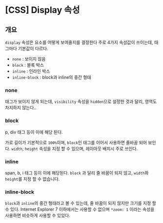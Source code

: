 # [CSS] Display 속성

## 개요

`display` 속성은 요소를 어떻게 보여줄지를 결정한다
주로 4가지 속성값이 쓰이는데, 태그마다 기본값이 다르다.

- `none` : 보이지 않음
- `block` : 블록 박스
- `inline` : 인라인 박스
- `inline-block` : block과 inline의 중간 형태

### none

태그가 보이지 않게 되는데, `visibility` 속성을 `hidden`으로 설정한 것과 달리, 영역도 차지하지 않는다..

### block

p, div 태그 등이 이에 해당 된다.

가로 길이가 기본적으로 `100%`이며, `block`인 태그를 이어서 사용하면 줄바꿈 되어 보인다.
`width`, `height` 속성을 지정 할 수 있으며, 레이아웃 배치시 주로 쓰인다.

### inline

span, b, i 태그 등이 이에 해당된다.
`block` 과 달리 줄 바꿈이 되지 않고, `width`와 `height`를 지정 할 수 없습니다.

### inline-block

`block`과 `inline`의 중간 형태라고 볼 수 있는데, 줄 바꿈이 되지 않지만 크기를 지정 할 수 있다.
Internet Explorer 7 이하에서는 사용할 수 없으며 `*zoom: 1` 이라는 속성을 사용하면 비슷하게 사용할 수 있있다.
